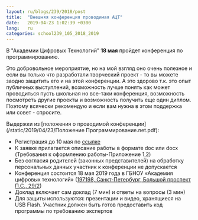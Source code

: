```yaml
---
layout: ru/blogs/239/2018/post
title:  "Внешняя конференция проводимая АЦТ"
date:   2019-04-23 1:02:39 +0300
lang:   ru
categories: school239_105_2018_2019
---
```


В "Академии Цифровых Технологий" **18 мая** пройдет конференция по программированию.

Это добровольное мероприятие, но на мой взгляд оно очень полезное и если вы только что разработали творческий проект -
 то вы можете заодно защитить его и на этой конференции. А это здорово т.к. это опыт публичных выступлений, возможность лучше понять как может проводиться пусть школьная но все-таки конференция,
 возможность посмотреть другие проекты и возможность получить еще один диплом. Поэтому всячески рекомендую и если вам нужна в этом поддержка или совет - спросите.

Выдержки из [положения о проводимой конференции](/static/2019/04/23/Положение Программирование.net.pdf):

 - Регистрация до 10 мая по [ссылке](https://forms.yandex.ru/u/5cab3d10bcdf343629f160d0/)
 - К заявке прилагается описание работы в формате doc или docx (Требования к оформлению работы-Приложение 1,2)
 - Без согласия родителей (законных представителей) на обработку персональных данных участник к конференции не допускается
 - Конференция состоится 18 мая 2019 года в ГБНОУ «Академия цифровых технологий» ([197198, Санкт-Петербург, Большой проспект П.С., 29/2](https://yandex.ru/maps/-/CCRWzNZb))
 - Доклад включает сам доклад (7 мин) и ответы на вопросы (3 мин)
 - Для защиты используются: презентации и видео, хранящиеся на USB Flash. Участник должен быть готов предоставить код программы по требованию экспертов
